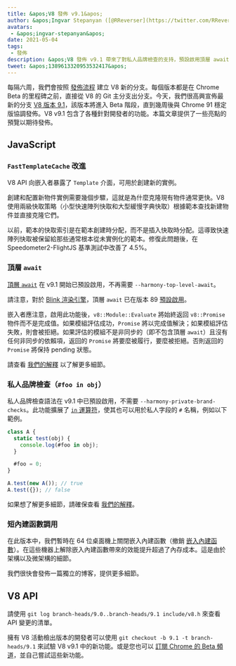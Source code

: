 ```yaml
---
title: &apos;V8 發佈 v9.1&apos;
author: &apos;Ingvar Stepanyan ([@RReverser](https://twitter.com/RReverser)), 測試我的私人品牌&apos;
avatars:
 - &apos;ingvar-stepanyan&apos;
date: 2021-05-04
tags:
 - 發佈
description: &apos;V8 發佈 v9.1 帶來了對私人品牌檢查的支持，預設啟用頂層 await，以及效能改進。&apos;
tweet: &apos;1389613320953532417&apos;
---
```

每隔六周，我們會按照 [發佈流程](https://v8.dev/docs/release-process) 建立 V8 新的分支。每個版本都是在 Chrome Beta 的里程碑之前，直接從 V8 的 Git 主分支出分支。今天，我們很高興宣佈最新的分支 [V8 版本 9.1](https://chromium.googlesource.com/v8/v8.git/+log/branch-heads/9.1)，該版本將進入 Beta 階段，直到幾周後與 Chrome 91 穩定版協調發佈。V8 v9.1 包含了各種針對開發者的功能。本篇文章提供了一些亮點的預覽以期待發佈。

<!--truncate-->
## JavaScript

### `FastTemplateCache` 改進

V8 API 向嵌入者暴露了 `Template` 介面，可用於創建新的實例。

創建和配置新物件實例需要幾個步驟，這就是為什麼克隆現有物件通常更快。V8 使用兩級快取策略（小型快速陣列快取和大型緩慢字典快取）根據範本查找新建物件並直接克隆它們。

以前，範本的快取索引是在範本創建時分配，而不是插入快取時分配。這導致快速陣列快取被保留給那些通常根本從未實例化的範本。修復此問題後，在 Speedometer2-FlightJS 基準測試中改善了 4.5%。

### 頂層 `await`

[頂層 `await`](https://v8.dev/features/top-level-await) 在 v9.1 開始已預設啟用，不再需要 `--harmony-top-level-await`。

請注意，對於 [Blink 渲染引擎](https://www.chromium.org/blink)，頂層 `await` 已在版本 89 [預設啟用](https://v8.dev/blog/v8-release-89#top-level-await)。

嵌入者應注意，啟用此功能後，`v8::Module::Evaluate` 將始終返回 `v8::Promise` 物件而不是完成值。如果模組評估成功，`Promise` 將以完成值解決；如果模組評估失敗，則會被拒絕。如果評估的模組不是非同步的（即不包含頂層 `await`）且沒有任何非同步的依賴項，返回的 `Promise` 將要麼被履行，要麼被拒絕。否則返回的 `Promise` 將保持 pending 狀態。

請查看 [我們的解釋](https://v8.dev/features/top-level-await) 以了解更多細節。

### 私人品牌檢查（`#foo in obj`）

私人品牌檢查語法在 v9.1 中已預設啟用，不需要 `--harmony-private-brand-checks`。此功能擴展了 [`in` 運算符](https://developer.mozilla.org/en-US/docs/Web/JavaScript/Reference/Operators/in)，使其也可以用於私人字段的 `#` 名稱，例如以下範例。

```javascript
class A {
  static test(obj) {
    console.log(#foo in obj);
  }

  #foo = 0;
}

A.test(new A()); // true
A.test({}); // false
```

如果想了解更多細節，請確保查看 [我們的解釋](https://v8.dev/features/private-brand-checks)。

### 短內建函數調用

在此版本中，我們暫時在 64 位桌面機上關閉嵌入內建函數（撤銷 [嵌入內建函數](https://v8.dev/blog/embedded-builtins)）。在這些機器上解除嵌入內建函數帶來的效能提升超過了內存成本。這是由於架構以及微架構的細節。

我們很快會發佈一篇獨立的博客，提供更多細節。

## V8 API

請使用 `git log branch-heads/9.0..branch-heads/9.1 include/v8.h` 來查看 API 變更的清單。

擁有 V8 活動檢出版本的開發者可以使用 `git checkout -b 9.1 -t branch-heads/9.1` 來試驗 V8 v9.1 中的新功能。或是您也可以 [訂閱 Chrome 的 Beta 頻道](https://www.google.com/chrome/browser/beta.html)，並自己嘗試這些新功能。
